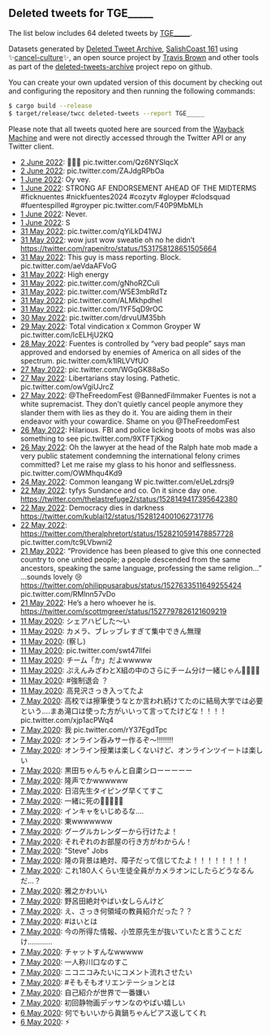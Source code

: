 ## Deleted tweets for TGE_____

The list below includes 64 deleted tweets by
[TGE_____](https://twitter.com/TGE_____).



Datasets generated by [Deleted Tweet Archive](https://twitter.com/deletedtweet161), 
[SalishCoast 161](https://twitter.com/SalishCoastA) using 
✨[cancel-culture](https://github.com/travisbrown/cancel-culture)✨, an open source project by 
[Travis Brown](https://twitter.com/travisbrown) and other tools as part of the 
[deleted-tweets-archive](https://github.com/salcoast/deleted-tweets-archive/) project repo on github.

You can create your own updated version of this document by checking out and configuring the
repository and then running the following commands:

```bash
$ cargo build --release
$ target/release/twcc deleted-tweets --report TGE_____
```

Please note that all tweets quoted here are sourced from the
[Wayback Machine](https://web.archive.org) and were not directly accessed through the Twitter API or
any Twitter client.

* [ 2 June 2022](https://web.archive.org/web/20220602170308/https://twitter.com/TGE_____/status/1532407043025342470): 💜💜💜 pic.twitter.com/Qz6NYSlqcX <!--1532407043025342470-->
* [ 2 June 2022](https://web.archive.org/web/20220602170122/https://twitter.com/TGE_____/status/1532406763869245453): pic.twitter.com/ZAJdgRPbOa <!--1532406763869245453-->
* [ 1 June 2022](https://web.archive.org/web/20220601104152/https://twitter.com/TGE_____/status/1531949097707397121): Oy vey. <!--1531949097707397121-->
* [ 1 June 2022](https://web.archive.org/web/20220601063938/https://twitter.com/TGE_____/status/1531888050917167105): STRONG AF ENDORSEMENT AHEAD OF THE MIDTERMS  #ficknuentes   #nickfuentes2024   #cozytv   #gloyper   #clodsquad   #fuentespilled   #groyper  pic.twitter.com/F40P9MbMLh <!--1531888050917167105-->
* [ 1 June 2022](https://web.archive.org/web/20220601045154/https://twitter.com/TGE_____/status/1531860947953803264): Never. <!--1531860947953803264-->
* [ 1 June 2022](https://web.archive.org/web/20220601040350/https://twitter.com/TGE_____/status/1531848935374876674): S <!--1531848935374876674-->
* [31 May 2022](https://web.archive.org/web/20220531231017/https://twitter.com/TGE_____/status/1531775039321780224): pic.twitter.com/qYiLkD41WJ <!--1531775039321780224-->
* [31 May 2022](https://web.archive.org/web/20220531222917/https://twitter.com/TGE_____/status/1531764707366797315): wow just wow sweatie oh no he didn’t https://twitter.com/rapenitro/status/1531758128651505664 <!--1531764707366797315-->
* [31 May 2022](https://web.archive.org/web/20220531151403/https://twitter.com/TGE_____/status/1531652438934970368): This guy is mass reporting. Block. pic.twitter.com/aeVdaAFVoG <!--1531652438934970368-->
* [31 May 2022](https://web.archive.org/web/20220531030037/https://twitter.com/TGE_____/status/1531470481022341120): High energy <!--1531470481022341120-->
* [31 May 2022](https://web.archive.org/web/20220531025817/https://twitter.com/TGE_____/status/1531469982118252544): pic.twitter.com/gNhoRZCuli <!--1531469982118252544-->
* [31 May 2022](https://web.archive.org/web/20220531024757/https://twitter.com/TGE_____/status/1531467449240956928): pic.twitter.com/W5E3mbRdTz <!--1531467449240956928-->
* [31 May 2022](https://web.archive.org/web/20220531013359/https://twitter.com/TGE_____/status/1531448826845724672): pic.twitter.com/ALMkhpdhel <!--1531448826845724672-->
* [31 May 2022](https://web.archive.org/web/20220531012116/https://twitter.com/TGE_____/status/1531445600431927296): pic.twitter.com/1YF5qD9rOC <!--1531445600431927296-->
* [30 May 2022](https://web.archive.org/web/20220530210254/https://twitter.com/TGE_____/status/1531380539327799297): pic.twitter.com/drvuUM35bh <!--1531380539327799297-->
* [29 May 2022](https://web.archive.org/web/20220529211702/https://twitter.com/TGE_____/status/1531021653701840896): Total vindication x Common Groyper W pic.twitter.com/lcELHjU2KQ <!--1531021653701840896-->
* [28 May 2022](https://web.archive.org/web/20220528203555/https://twitter.com/TGE_____/status/1530648902038237184): Fuentes is controlled by “very bad people” says man approved and endorsed by enemies of America on all sides of the spectrum. pic.twitter.com/k1IRLVVfUO <!--1530648902038237184-->
* [27 May 2022](https://web.archive.org/web/20220527134618/https://twitter.com/TGE_____/status/1530183457917108225): pic.twitter.com/WGqGK88aSo <!--1530183457917108225-->
* [27 May 2022](https://web.archive.org/web/20220527012851/https://twitter.com/TGE_____/status/1529997944925130752): Libertarians stay losing. Pathetic. pic.twitter.com/owVgiUJrcZ <!--1529997944925130752-->
* [27 May 2022](https://web.archive.org/web/20220527012745/https://twitter.com/TGE_____/status/1529997755959025664): @TheFreedomFest @BannedFilmmaker Fuentes is not a white supremacist. They don’t quietly cancel people anymore they slander them with lies as they do it. You are aiding them in their endeavor with your cowardice. Shame on you @TheFreedomFest <!--1529997755959025664-->
* [26 May 2022](https://web.archive.org/web/20220526185111/https://twitter.com/TGE_____/status/1529897734676697093): Hilarious. FBI and police licking boots of mobs was also something to see pic.twitter.com/9XTFTjKkog <!--1529897734676697093-->
* [26 May 2022](https://web.archive.org/web/20220526101556/https://twitter.com/TGE_____/status/1529768122365771776): Oh the lawyer at the head of the Ralph hate mob made a very public statement condemning the international felony crimes committed? Let me raise my glass to his honor and selflessness. pic.twitter.com/OWMhqu4Kd9 <!--1529768122365771776-->
* [24 May 2022](https://web.archive.org/web/20220524065300/https://twitter.com/TGE_____/status/1528992369164464128): Common leangang W pic.twitter.com/eUeLzdrsj9 <!--1528992369164464128-->
* [22 May 2022](https://web.archive.org/web/20220522171627/https://twitter.com/TGE_____/status/1528424197659078656): tyfys Sundance and co. On it since day one. https://twitter.com/thelastrefuge2/status/1528149417395642380 <!--1528424197659078656-->
* [22 May 2022](https://web.archive.org/web/20220522160823/https://twitter.com/TGE_____/status/1528407106155466752): Democracy dies in darkness https://twitter.com/kublai12/status/1528124001062731776 <!--1528407106155466752-->
* [22 May 2022](https://web.archive.org/web/20220522031131/https://twitter.com/TGE_____/status/1528211891331338240): https://twitter.com/theralphretort/status/1528210591478857728  pic.twitter.com/tc9LVbwni2 <!--1528211891331338240-->
* [21 May 2022](https://web.archive.org/web/20220521104702/https://twitter.com/TGE_____/status/1527964139171090432): “Providence has been pleased to give this one connected country to one united people;  a people descended from the same ancestors, speaking the same language, professing the same religion…” …sounds lovely 😢  https://twitter.com/philippusarabus/status/1527633511649255424  pic.twitter.com/RMlnn57vDo <!--1527964139171090432-->
* [21 May 2022](https://web.archive.org/web/20220521104124/https://twitter.com/TGE_____/status/1527962524745732096): He’s a hero whoever he is. https://twitter.com/scottmgreer/status/1527797826121609219 <!--1527962524745732096-->
* [11 May 2020](https://web.archive.org/web/20200511182330/https://twitter.com/tge_____/status/1259859605997436928): シェアハピした〜い <!--1259859605997436928-->
* [11 May 2020](https://web.archive.org/web/20200511144801/https://twitter.com/tge_____/status/1259737599964409856): カメラ、ブレッブレすぎて集中できん無理 <!--1259737599964409856-->
* [11 May 2020](https://web.archive.org/web/20200511155134/https://twitter.com/tge_____/status/1259705398522556416): (察し) <!--1259705982860423170-->
* [11 May 2020](https://web.archive.org/web/20200511142429/https://twitter.com/tge_____/status/1259704750032908291): pic.twitter.com/swt47Ilfei <!--1259705398522556416-->
* [11 May 2020](https://web.archive.org/web/20200511142429/https://twitter.com/tge_____/status/1259704750032908291): チーム「か」だよwwwww <!--1259704750032908291-->
* [11 May 2020](https://web.archive.org/web/20200511142429/https://twitter.com/tge_____/status/1259704750032908291): ぷえんみざわとX組の中のさらにチーム分け一緒じゃん🥺🥺🥺🥺 <!--1259703939286458369-->
* [11 May 2020](https://web.archive.org/web/20200511191842/https://twitter.com/tge_____/status/1259693859568640000): #強制退会 ？ <!--1259694546960580609-->
* [11 May 2020](https://web.archive.org/web/20200511191842/https://twitter.com/tge_____/status/1259693859568640000): 高見沢さっき入ってたよ <!--1259693859568640000-->
* [ 7 May 2020](https://web.archive.org/web/20200511073451/https://twitter.com/tge_____/status/1258293413411057665): 高校では擦筆使うなとか言われ続けてたのに結局大学では必要という....まあ滝口は使った方がいいって言ってたけどな！！！！ pic.twitter.com/xjp1acPWq4 <!--1258293413411057665-->
* [ 7 May 2020](https://web.archive.org/web/20200511032807/https://twitter.com/tge_____/status/1258281565785739264): 我 pic.twitter.com/rY37EgdTpc <!--1258281565785739264-->
* [ 7 May 2020](https://web.archive.org/web/20200510235805/https://twitter.com/tge_____/status/1258262155641511936): オンライン呑みサー作るぞ〜‼️‼️‼️‼️ <!--1258262155641511936-->
* [ 7 May 2020](https://web.archive.org/web/20200511022107/https://twitter.com/tge_____/status/1258262041078272000): オンライン授業は楽しくないけど、オンラインツイートは楽しい <!--1258262041078272000-->
* [ 7 May 2020](https://web.archive.org/web/20200510230059/https://twitter.com/tge_____/status/1258261054083092481): 黒田ちゃんちゃんと自粛シローーーーー <!--1258261054083092481-->
* [ 7 May 2020](https://web.archive.org/web/20200510194003/https://twitter.com/tge_____/status/1258260293777371136): 隆声でかwwwwww <!--1258260293777371136-->
* [ 7 May 2020](https://web.archive.org/web/20200511050317/https://twitter.com/tge_____/status/1258259155313258497): 日沼先生タイピング早くてすこ <!--1258259155313258497-->
* [ 7 May 2020](https://web.archive.org/web/20200510195651/https://twitter.com/tge_____/status/1258258128610619392): 一緒に死の💖💖💖💖💖 <!--1258258472245706752-->
* [ 7 May 2020](https://web.archive.org/web/20200510195651/https://twitter.com/tge_____/status/1258258128610619392): インキャをいじめるな.... <!--1258258128610619392-->
* [ 7 May 2020](https://web.archive.org/web/20200511010220/https://twitter.com/tge_____/status/1258256437999890432): 東wwwwwww <!--1258256437999890432-->
* [ 7 May 2020](https://web.archive.org/web/20200510233904/https://twitter.com/tge_____/status/1258254599921655810): グーグルカレンダーから行けたよ！ <!--1258254599921655810-->
* [ 7 May 2020](https://web.archive.org/web/20200511003218/https://twitter.com/tge_____/status/1258254165307912192): それぞれのお部屋の行き方がわからん！ <!--1258254165307912192-->
* [ 7 May 2020](https://web.archive.org/web/20200511060217/https://twitter.com/tge_____/status/1258253087937925123): "Steve" Jobs <!--1258253087937925123-->
* [ 7 May 2020](https://web.archive.org/web/20200511035707/https://twitter.com/tge_____/status/1258251848923807745): 隆の背景は絶対、障子だって信じてたよ！！！！！！！！ <!--1258251848923807745-->
* [ 7 May 2020](https://web.archive.org/web/20200511051918/https://twitter.com/tge_____/status/1258250805913636864): これ180人くらい生徒全員がカメラオンにしたらどうなるんだ...？ <!--1258250805913636864-->
* [ 7 May 2020](https://web.archive.org/web/20200511113018/https://twitter.com/tge_____/status/1258249754137378817): 雅之かわいい <!--1258249754137378817-->
* [ 7 May 2020](https://web.archive.org/web/20200510213608/https://twitter.com/tge_____/status/1258248732845281286): 野呂田絶対やばい女しらんけど <!--1258248732845281286-->
* [ 7 May 2020](https://web.archive.org/web/20200511064745/https://twitter.com/tge_____/status/1258248311456194560): え、さっき何領域の教員紹介だった？？ <!--1258248311456194560-->
* [ 7 May 2020](https://web.archive.org/web/20200510233503/https://twitter.com/tge_____/status/1258247952838955008): #はいとは <!--1258247952838955008-->
* [ 7 May 2020](https://web.archive.org/web/20200510235648/https://twitter.com/tge_____/status/1258247553679679490): 今の所得た情報、小笠原先生が抜いていたと言うことだけ............ <!--1258247553679679490-->
* [ 7 May 2020](https://web.archive.org/web/20200510234025/https://twitter.com/tge_____/status/1258246952765939713): チャットすんなwwwww <!--1258246952765939713-->
* [ 7 May 2020](https://web.archive.org/web/20200510200329/https://twitter.com/tge_____/status/1258246123136774144): 一人称川口なのすこ <!--1258246123136774144-->
* [ 7 May 2020](https://web.archive.org/web/20200511063639/https://twitter.com/tge_____/status/1258245565378224128): ニコニコみたいにコメント流れさせたい <!--1258245565378224128-->
* [ 7 May 2020](https://web.archive.org/web/20200511064837/https://twitter.com/tge_____/status/1258244659651899392): #そもそもオリエンテーションとは <!--1258244659651899392-->
* [ 7 May 2020](https://web.archive.org/web/20200511071957/https://twitter.com/tge_____/status/1258223576710148097): 自己紹介が世界で一番嫌い <!--1258223576710148097-->
* [ 7 May 2020](https://web.archive.org/web/20200510210336/https://twitter.com/tge_____/status/1258202279213064194): 初回静物画デッサンなのやばい嬉しい <!--1258202279213064194-->
* [ 6 May 2020](https://web.archive.org/web/20200510141057/https://twitter.com/tge_____/status/1257972610609995782): 何でもいいから眞鍋ちゃんピアス返してくれ <!--1257972610609995782-->
* [ 6 May 2020](https://web.archive.org/web/20200510160143/https://twitter.com/tge_____/status/1257967204953239552): ⚡︎ <!--1257967204953239552-->
